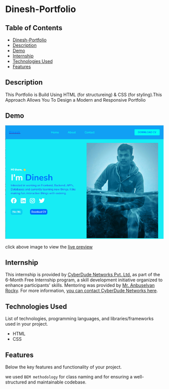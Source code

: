 # Dinesh-Portfolio

## Table of Contents

- [Dinesh-Portfolio](#project-title)
- [Description](#description)
- [Demo](#demo)
- [Internship](#internship)
- [Technologies Used](#technologies-used)
- [Features](#features)

## Description

This Portfolio is Build Using HTML (for structureing) & CSS (for styling).This Approach Allows You To Design a Modern and Responsive Portfolio

## Demo

<a taget="_blank" href="https://dineshdevelope.github.io/Dinesh-Portfolio/">
    <img src="./assets/photos/portfolio.png" alt="live preview dinesh-portfolio"/>
</a>

click above image to view the [live preview](https://dineshdevelope.github.io/Dinesh-Portfolio/)

## Internship

This internship is provided by [CyberDude Networks Pvt. Ltd.](https://youtube.com/cyberdudenetworks) as part of the 6-Month Free Internship program, a skill development initiative organized to enhance participants' skills. Mentoring was provided by [Mr. Anbuselvan Rocky](https://instagram.com/anbuselvanrocky). For more information, [you can contact CyberDude Networks here](https://cyberdudenetworks.com).

## Technologies Used

List of technologies, programming languages, and libraries/frameworks used in your project.

<ul>
    <li>HTML</l1>
    <li>CSS</l1>
</ul>

## Features

Below the key features and functionality of your project.

we used `BEM methodology` for class naming and for ensuring a well-structured and maintainable codebase.
